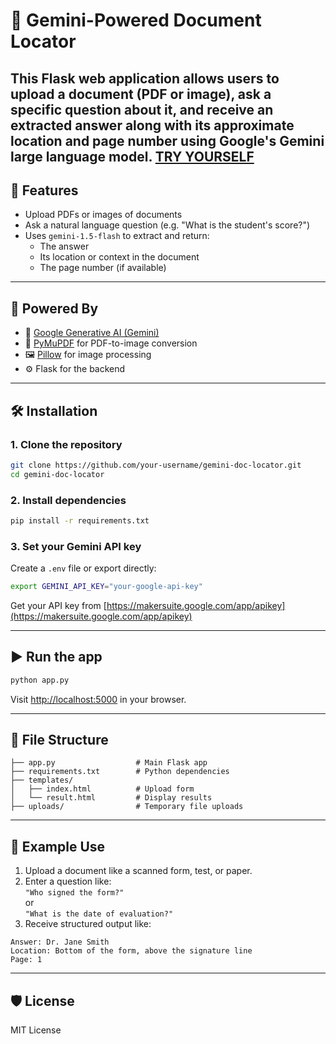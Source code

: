# 📘 Gemini-Powered Document Locator

This Flask web application allows users to upload a document (PDF or image), ask a specific question about it, and receive an **extracted answer along with its approximate location and page number** using Google's Gemini large language model.
[TRY YOURSELF](https://ai-extract-text-locator.onrender.com/)
---

## 🚀 Features

- Upload PDFs or images of documents
- Ask a natural language question (e.g. "What is the student's score?")
- Uses `gemini-1.5-flash` to extract and return:
  - The answer
  - Its location or context in the document
  - The page number (if available)

---

## 🧠 Powered By

- 🔮 [Google Generative AI (Gemini)](https://ai.google.dev/)
- 🧾 [PyMuPDF](https://pymupdf.readthedocs.io/) for PDF-to-image conversion
- 🖼️ [Pillow](https://python-pillow.org/) for image processing
- ⚙️ Flask for the backend

---

## 🛠 Installation

### 1. Clone the repository

```bash
git clone https://github.com/your-username/gemini-doc-locator.git
cd gemini-doc-locator
```

### 2. Install dependencies

```bash
pip install -r requirements.txt
```

### 3. Set your Gemini API key

Create a `.env` file or export directly:

```bash
export GEMINI_API_KEY="your-google-api-key"
```

Get your API key from [https://makersuite.google.com/app/apikey](https://makersuite.google.com/app/apikey)

---

## ▶️ Run the app

```bash
python app.py
```

Visit [http://localhost:5000](http://localhost:5000) in your browser.

---

## 📁 File Structure

```
├── app.py                  # Main Flask app
├── requirements.txt        # Python dependencies
├── templates/
│   ├── index.html          # Upload form
│   └── result.html         # Display results
├── uploads/                # Temporary file uploads
```

---

## 🧪 Example Use

1. Upload a document like a scanned form, test, or paper.
2. Enter a question like:  
   `"Who signed the form?"`  
   or  
   `"What is the date of evaluation?"`
3. Receive structured output like:

```
Answer: Dr. Jane Smith
Location: Bottom of the form, above the signature line
Page: 1
```

---

## 🛡 License

MIT License
